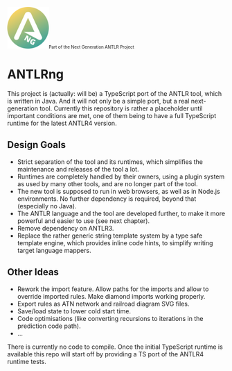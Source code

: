 <img src="https://raw.githubusercontent.com/mike-lischke/mike-lischke/master/images/ANTLRng2.svg" title="ANTLR Next Generation" alt="ANTLRng" width="96" height="96"/><label style="font-size: 70%">Part of the Next Generation ANTLR Project</label>


# ANTLRng 

This project is (actually: will be) a TypeScript port of the ANTLR tool, which is written in Java. And it will not only be a simple port, but a real next-generation tool. Currently this repository is rather a placeholder until important conditions are met, one of them being to have a full TypeScript runtime for the latest ANTLR4 version.

## Design Goals

- Strict separation of the tool and its runtimes, which simplifies the maintenance and releases of the tool a lot.
- Runtimes are completely handled by their owners, using a plugin system as used by many other tools, and are no longer part of the tool.
- The new tool is supposed to run in web browsers, as well as in Node.js environments. No further dependency is required, beyond that (especially no Java).
- The ANTLR language and the tool are developed further, to make it more powerful and easier to use (see next chapter).
- Remove dependency on ANTLR3.
- Replace the rather generic string template system by a type safe template engine, which provides inline code hints, to simplify writing target language mappers.

## Other Ideas

- Rework the import feature. Allow paths for the imports and allow to override imported rules. Make diamond imports working properly.
- Export rules as ATN network and railroad diagram SVG files.
- Save/load state to lower cold start time.
- Code optimisations (like converting recursions to iterations in the prediction code path).
- ...


There is currently no code to compile. Once the initial TypeScript runtime is available this repo will start off by providing a TS port of the ANTLR4 runtime tests.

